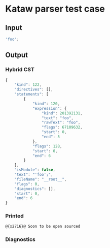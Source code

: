 # Kataw parser test case

## Input

`````js
'foo';
`````

## Output

### Hybrid CST

```javascript
{
    "kind": 122,
    "directives": [],
    "statements": [
        {
            "kind": 120,
            "expression": {
                "kind": 201392131,
                "text": "foo",
                "rawText": "foo",
                "flags": 67109632,
                "start": 0,
                "end": 5
            },
            "flags": 128,
            "start": 0,
            "end": 6
        }
    ],
    "isModule": false,
    "text": "'foo';",
    "fileName": "__root__",
    "flags": 0,
    "diagnostics": [],
    "start": 0,
    "end": 6
}
```

### Printed

```javascript
@{x2716}@ Soon to be open sourced
```

### Diagnostics

```javascript

```

